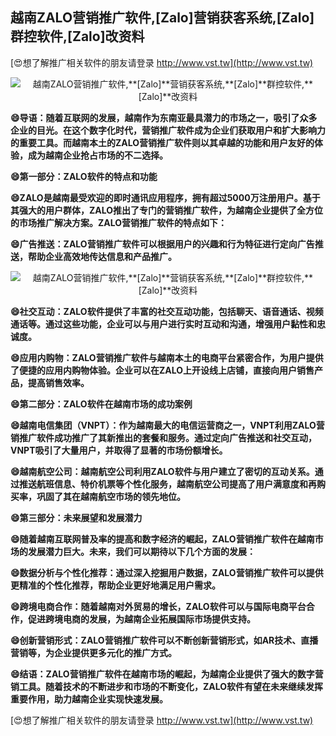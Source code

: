 ## **越南ZALO营销推广软件,**[Zalo]**营销获客系统,**[Zalo]**群控软件,**[Zalo]**改资料**

[😍想了解推广相关软件的朋友请登录 http://www.vst.tw](http://www.vst.tw)

 <center><img src="https://vst.tw/MP4/tuiguang/png/4.png" alt="越南ZALO营销推广软件,**[Zalo]**营销获客系统,**[Zalo]**群控软件,**[Zalo]**改资料"></center>

**😄导语：随着互联网的发展，越南作为东南亚最具潜力的市场之一，吸引了众多企业的目光。在这个数字化时代，营销推广软件成为企业们获取用户和扩大影响力的重要工具。而越南本土的ZALO营销推广软件则以其卓越的功能和用户友好的体验，成为越南企业抢占市场的不二选择。**

**😄第一部分：ZALO软件的特点和功能**

**😄ZALO是越南最受欢迎的即时通讯应用程序，拥有超过5000万注册用户。基于其强大的用户群体，ZALO推出了专门的营销推广软件，为越南企业提供了全方位的市场推广解决方案。ZALO营销推广软件的特点如下：**

**😄广告推送：ZALO营销推广软件可以根据用户的兴趣和行为特征进行定向广告推送，帮助企业高效地传达信息和产品推广。**

 <center><img src="https://vst.tw/MP4/tuiguang/png/0.png" alt="越南ZALO营销推广软件,**[Zalo]**营销获客系统,**[Zalo]**群控软件,**[Zalo]**改资料"></center>

**😄社交互动：ZALO软件提供了丰富的社交互动功能，包括聊天、语音通话、视频通话等。通过这些功能，企业可以与用户进行实时互动和沟通，增强用户黏性和忠诚度。**

**😄应用内购物：ZALO营销推广软件与越南本土的电商平台紧密合作，为用户提供了便捷的应用内购物体验。企业可以在ZALO上开设线上店铺，直接向用户销售产品，提高销售效率。**

**😄第二部分：ZALO软件在越南市场的成功案例**

**😄越南电信集团（VNPT）：作为越南最大的电信运营商之一，VNPT利用ZALO营销推广软件成功推广了其新推出的套餐和服务。通过定向广告推送和社交互动，VNPT吸引了大量用户，并取得了显著的市场份额增长。**

**😄越南航空公司：越南航空公司利用ZALO软件与用户建立了密切的互动关系。通过推送航班信息、特价机票等个性化服务，越南航空公司提高了用户满意度和再购买率，巩固了其在越南航空市场的领先地位。**

**😄第三部分：未来展望和发展潜力**

**😄随着越南互联网普及率的提高和数字经济的崛起，ZALO营销推广软件在越南市场的发展潜力巨大。未来，我们可以期待以下几个方面的发展：**

**😄数据分析与个性化推荐：通过深入挖掘用户数据，ZALO营销推广软件可以提供更精准的个性化推荐，帮助企业更好地满足用户需求。**

**😄跨境电商合作：随着越南对外贸易的增长，ZALO软件可以与国际电商平台合作，促进跨境电商的发展，为越南企业拓展国际市场提供支持。**

**😄创新营销形式：ZALO营销推广软件可以不断创新营销形式，如AR技术、直播营销等，为企业提供更多元化的推广方式。**

**😄结语：ZALO营销推广软件在越南市场的崛起，为越南企业提供了强大的数字营销工具。随着技术的不断进步和市场的不断变化，ZALO软件有望在未来继续发挥重要作用，助力越南企业实现快速发展。**

[😍想了解推广相关软件的朋友请登录 http://www.vst.tw](http://www.vst.tw)



